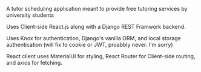 A tutor scheduling application meant to provide free tutoring services by university students 

Uses Client-side React.js along with a Django REST Framwork backend. 

Uses Knox for authentication, Django's vanilla ORM, and local storage authentication (will fix to cookie or JWT, proabbly never. I'm sorry)

React client uses MaterialUI for styling, React Router for Client-side routing, and axios for fetching. 
